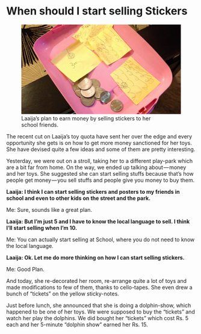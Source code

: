 # When should I start selling Stickers

<figure>
  <img src="/images/2013/laaija-stickers-sale.jpg" alt="Laaija wants to sell Stickers">
  <figcaption>
    Laaija’s plan to earn money by selling stickers to her school friends.
  </figcaption>
</figure>

The recent cut on Laaija’s toy quota have sent her over the edge and every opportunity she gets is on how to get more money sanctioned for her toys. She have devised quite a few ideas and some of them are pretty interesting.

Yesterday, we were out on a stroll, taking her to a different play-park which are a bit far from home. On the way, we ended up talking about — money and her toys. She suggested she can start selling stuffs because that’s how people get money — you sell stuffs and people give you money to buy them.

**Laaija: I think I can start selling stickers and posters to my friends in school and even to other kids on the street and the park.**

Me: Sure, sounds like a great plan.

**Laaija: But I’m just 5 and I have to know the local language to sell. I think I’ll start selling when I’m 10.**

Me: You can actually start selling at School, where you do not need to know the local language.

**Laaija: Ok. Let me do more thinking on how I can start selling stickers.**

Me: Good Plan.

And today, she re-decorated her room, re-arrange quite a lot of toys and made modifications to few of them, thanks to cello-tapes. She even drew a bunch of “tickets” on the yellow sticky-notes.

Just before lunch, she announced that she is doing a dolphin-show, which happened to be one of her toys. We were supposed to buy the “tickets” and watch her play the dolphins. We did bought her “tickets” which cost Rs. 5 each and her 5-minute “dolphin show” earned her Rs. 15.
